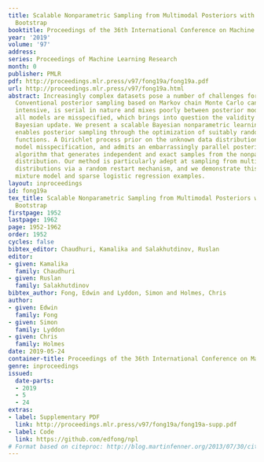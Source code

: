 ```yaml
---
title: Scalable Nonparametric Sampling from Multimodal Posteriors with the Posterior
  Bootstrap
booktitle: Proceedings of the 36th International Conference on Machine Learning
year: '2019'
volume: '97'
address: 
series: Proceedings of Machine Learning Research
month: 0
publisher: PMLR
pdf: http://proceedings.mlr.press/v97/fong19a/fong19a.pdf
url: http://proceedings.mlr.press/v97/fong19a.html
abstract: Increasingly complex datasets pose a number of challenges for Bayesian inference.
  Conventional posterior sampling based on Markov chain Monte Carlo can be too computationally
  intensive, is serial in nature and mixes poorly between posterior modes. Furthermore,
  all models are misspecified, which brings into question the validity of the conventional
  Bayesian update. We present a scalable Bayesian nonparametric learning routine that
  enables posterior sampling through the optimization of suitably randomized objective
  functions. A Dirichlet process prior on the unknown data distribution accounts for
  model misspecification, and admits an embarrassingly parallel posterior bootstrap
  algorithm that generates independent and exact samples from the nonparametric posterior
  distribution. Our method is particularly adept at sampling from multimodal posterior
  distributions via a random restart mechanism, and we demonstrate this on Gaussian
  mixture model and sparse logistic regression examples.
layout: inproceedings
id: fong19a
tex_title: Scalable Nonparametric Sampling from Multimodal Posteriors with the Posterior
  Bootstrap
firstpage: 1952
lastpage: 1962
page: 1952-1962
order: 1952
cycles: false
bibtex_editor: Chaudhuri, Kamalika and Salakhutdinov, Ruslan
editor:
- given: Kamalika
  family: Chaudhuri
- given: Ruslan
  family: Salakhutdinov
bibtex_author: Fong, Edwin and Lyddon, Simon and Holmes, Chris
author:
- given: Edwin
  family: Fong
- given: Simon
  family: Lyddon
- given: Chris
  family: Holmes
date: 2019-05-24
container-title: Proceedings of the 36th International Conference on Machine Learning
genre: inproceedings
issued:
  date-parts:
  - 2019
  - 5
  - 24
extras:
- label: Supplementary PDF
  link: http://proceedings.mlr.press/v97/fong19a/fong19a-supp.pdf
- label: Code
  link: https://github.com/edfong/npl
# Format based on citeproc: http://blog.martinfenner.org/2013/07/30/citeproc-yaml-for-bibliographies/
---
```

